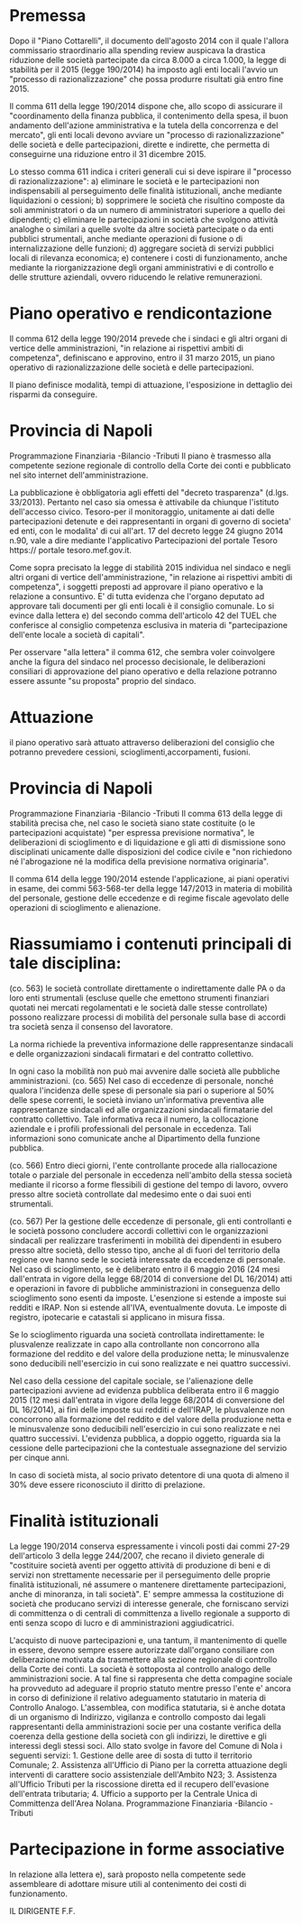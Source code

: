 # Premessa
Dopo il "Piano Cottarelli", il documento dell'agosto 2014 con il quale l'allora commissario straordinario alla spending review auspicava la drastica riduzione delle società partecipate da circa 8.000 a circa 1.000, la legge di stabilità per il 2015 (legge 190/2014) ha imposto agli enti locali l'avvio un "processo di razionalizzazione" che possa produrre risultati già entro fine 2015.

Il comma 611 della legge 190/2014 dispone che, allo scopo di assicurare il "coordinamento della finanza pubblica, il contenimento della spesa, il buon andamento dell'azione amministrativa e la tutela della concorrenza e del mercato", gli enti locali devono avviare un "processo di razionalizzazione" delle società e delle partecipazioni, dirette e indirette, che permetta di conseguirne una riduzione entro il 31 dicembre 2015.

Lo stesso comma 611 indica i criteri generali cui si deve ispirare il "processo di razionalizzazione": a) eliminare le società e le partecipazioni non indispensabili al perseguimento delle finalità istituzionali, anche mediante liquidazioni o cessioni; b) sopprimere le società che risultino composte da soli amministratori o da un numero di amministratori superiore a quello dei dipendenti; c) eliminare le partecipazioni in società che svolgono attività analoghe o similari a quelle svolte da altre società partecipate o da enti pubblici strumentali, anche mediante operazioni di fusione o di internalizzazione delle funzioni; d) aggregare società di servizi pubblici locali di rilevanza economica; e) contenere i costi di funzionamento, anche mediante la riorganizzazione degli organi amministrativi e di controllo e delle strutture aziendali, ovvero riducendo le relative remunerazioni.

# Piano operativo e rendicontazione
Il comma 612 della legge 190/2014 prevede che i sindaci e gli altri organi di vertice delle amministrazioni, "in relazione ai rispettivi ambiti di competenza", definiscano e approvino, entro il 31 marzo 2015, un piano operativo di razionalizzazione delle società e delle partecipazioni.

Il piano definisce modalità, tempi di attuazione, l'esposizione in dettaglio dei risparmi da conseguire.

# Provincia di Napoli
Programmazione Finanziaria -Bilancio -Tributi Il piano è trasmesso alla competente sezione regionale di controllo della Corte dei conti e pubblicato nel sito internet dell'amministrazione.

La pubblicazione è obbligatoria agli effetti del "decreto trasparenza" (d.lgs. 33/2013). Pertanto nel caso sia omessa è attivabile da chiunque l'istituto dell'accesso civico. Tesoro-per il monitoraggio, unitamente ai dati delle partecipazioni detenute e dei rappresentanti in organi di governo di societa' ed enti, con le modalita' di cui all'art. 17 del decreto legge 24 giugno 2014 n.90, vale a dire mediante l'applicativo Partecipazioni del portale Tesoro https:// portale tesoro.mef.gov.it.

Come sopra precisato la legge di stabilità 2015 individua nel sindaco e negli altri organi di vertice dell'amministrazione, "in relazione ai rispettivi ambiti di competenza", i soggetti preposti ad approvare il piano operativo e la relazione a consuntivo. E' di tutta evidenza che l'organo deputato ad approvare tali documenti per gli enti locali è il consiglio comunale. Lo si evince dalla lettera e) del secondo comma dell'articolo 42 del TUEL che conferisce al consiglio competenza esclusiva in materia di "partecipazione dell'ente locale a società di capitali".

Per osservare "alla lettera" il comma 612, che sembra voler coinvolgere anche la figura del sindaco nel processo decisionale, le deliberazioni consiliari di approvazione del piano operativo e della relazione potranno essere assunte "su proposta" proprio del sindaco.

# Attuazione
il piano operativo sarà attuato attraverso deliberazioni del consiglio che potranno prevedere cessioni, scioglimenti,accorpamenti, fusioni.

# Provincia di Napoli
Programmazione Finanziaria -Bilancio -Tributi Il comma 613 della legge di stabilità precisa che, nel caso le società siano state costituite (o le partecipazioni acquistate) "per espressa previsione normativa", le deliberazioni di scioglimento e di liquidazione e gli atti di dismissione sono disciplinati unicamente dalle disposizioni del codice civile e "non richiedono né l'abrogazione né la modifica della previsione normativa originaria".

Il comma 614 della legge 190/2014 estende l'applicazione, ai piani operativi in esame, dei commi 563-568-ter della legge 147/2013 in materia di mobilità del personale, gestione delle eccedenze e di regime fiscale agevolato delle operazioni di scioglimento e alienazione.

# Riassumiamo i contenuti principali di tale disciplina:
(co. 563) le società controllate direttamente o indirettamente dalle PA o da loro enti strumentali (escluse quelle che emettono strumenti finanziari quotati nei mercati regolamentati e le società dalle stesse controllate) possono realizzare processi di mobilità del personale sulla base di accordi tra società senza il consenso del lavoratore.

La norma richiede la preventiva informazione delle rappresentanze sindacali e delle organizzazioni sindacali firmatari e del contratto collettivo.

In ogni caso la mobilità non può mai avvenire dalle società alle pubbliche amministrazioni. (co. 565) Nel caso di eccedenze di personale, nonché qualora l'incidenza delle spese di personale sia pari o superiore al 50% delle spese correnti, le società inviano un'informativa preventiva alle rappresentanze sindacali ed alle organizzazioni sindacali firmatarie del contratto collettivo. Tale informativa reca il numero, la collocazione aziendale e i profili professionali del personale in eccedenza. Tali informazioni sono comunicate anche al Dipartimento della funzione pubblica.

(co. 566) Entro dieci giorni, l'ente controllante procede alla riallocazione totale o parziale del personale in eccedenza nell'ambito della stessa società mediante il ricorso a forme flessibili di gestione del tempo di lavoro, ovvero presso altre società controllate dal medesimo ente o dai suoi enti strumentali.

(co. 567) Per la gestione delle eccedenze di personale, gli enti controllanti e le società possono concludere accordi collettivi con le organizzazioni sindacali per realizzare trasferimenti in mobilità dei dipendenti in esubero presso altre società, dello stesso tipo, anche al di fuori del territorio della regione ove hanno sede le società interessate da eccedenze di personale. Nel caso di scioglimento, se è deliberato entro il 6 maggio 2016 (24 mesi dall'entrata in vigore della legge 68/2014 di conversione del DL 16/2014) atti e operazioni in favore di pubbliche amministrazioni in conseguenza dello scioglimento sono esenti da imposte. L'esenzione si estende a imposte sui redditi e IRAP. Non si estende all'IVA, eventualmente dovuta. Le imposte di registro, ipotecarie e catastali si applicano in misura fissa.

Se lo scioglimento riguarda una società controllata indirettamente: le plusvalenze realizzate in capo alla controllante non concorrono alla formazione del reddito e del valore della produzione netta; le minusvalenze sono deducibili nell'esercizio in cui sono realizzate e nei quattro successivi.

Nel caso della cessione del capitale sociale, se l'alienazione delle partecipazioni avviene ad evidenza pubblica deliberata entro il 6 maggio 2015 (12 mesi dall'entrata in vigore della legge 68/2014 di conversione del DL 16/2014), ai fini delle imposte sui redditi e dell'IRAP, le plusvalenze non concorrono alla formazione del reddito e del valore della produzione netta e le minusvalenze sono deducibili nell'esercizio in cui sono realizzate e nei quattro successivi. L'evidenza pubblica, a doppio oggetto, riguarda sia la cessione delle partecipazioni che la contestuale assegnazione del servizio per cinque anni.

In caso di società mista, al socio privato detentore di una quota di almeno il 30% deve essere riconosciuto il diritto di prelazione.

# Finalità istituzionali
La legge 190/2014 conserva espressamente i vincoli posti dai commi 27-29 dell'articolo 3 della legge 244/2007, che recano il divieto generale di "costituire società aventi per oggetto attività di produzione di beni e di servizi non strettamente necessarie per il perseguimento delle proprie finalità istituzionali, né assumere o mantenere direttamente partecipazioni, anche di minoranza, in tali società". E' sempre ammessa la costituzione di società che producano servizi di interesse generale, che forniscano servizi di committenza o di centrali di committenza a livello regionale a supporto di enti senza scopo di lucro e di amministrazioni aggiudicatrici.

L'acquisto di nuove partecipazioni e, una tantum, il mantenimento di quelle in essere, devono sempre essere autorizzate dall'organo consiliare con deliberazione motivata da trasmettere alla sezione regionale di controllo della Corte dei conti. La società è sottoposta al controllo analogo delle amministrazioni socie. A tal fine si rappresenta che detta compagine sociale ha provveduto ad adeguare il proprio statuto mentre presso l'ente e' ancora in corso di definizione il relativo adeguamento statutario in materia di Controllo Analogo. L'assemblea, con modifica statutaria, si è anche dotata di un organismo di Indirizzo, vigilanza e controllo composto dai legali rappresentanti della amministrazioni socie per una costante verifica della coerenza della gestione della società con gli indirizzi, le direttive e gli interessi degli stessi soci. Allo stato svolge in favore del Comune di Nola i seguenti servizi: 1. Gestione delle aree di sosta di tutto il territorio Comunale; 2. Assistenza all'Ufficio di Piano per la corretta attuazione degli interventi di carattere socio assistenziale dell'Ambito N23; 3. Assistenza all'Ufficio Tributi per la riscossione diretta ed il recupero dell'evasione dell'entrata tributaria; 4. Ufficio a supporto per la Centrale Unica di Committenza dell'Area Nolana. Programmazione Finanziaria -Bilancio -Tributi

# Partecipazione in forme associative
In relazione alla lettera e), sarà proposto nella competente sede assembleare di adottare misure utili al contenimento dei costi di funzionamento.

IL DIRIGENTE F.F.

